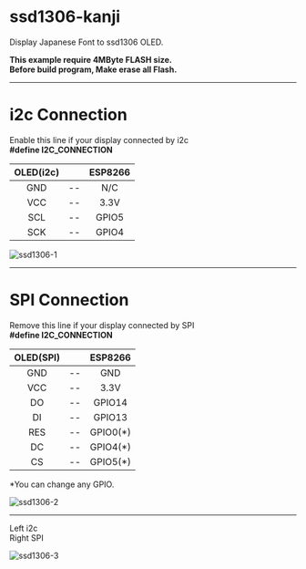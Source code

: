 # ssd1306-kanji

Display Japanese Font to ssd1306 OLED.   

__This example require 4MByte FLASH size.__   
__Before build program, Make erase all Flash.__   

---

# i2c Connection

Enable this line if your display connected by i2c   
__#define I2C_CONNECTION__   

|OLED(i2c)||ESP8266|
|:-:|:-:|:-:|
|GND|--|N/C|
|VCC|--|3.3V|
|SCL|--|GPIO5|
|SCK|--|GPIO4|

![ssd1306-1](https://user-images.githubusercontent.com/6020549/56445688-7cd30280-6339-11e9-8013-ef0122278d70.JPG)

---

# SPI Connection

Remove this line if your display connected by SPI   
__#define I2C_CONNECTION__   

|OLED(SPI)||ESP8266|
|:-:|:-:|:-:|
|GND|--|GND|
|VCC|--|3.3V|
|DO|--|GPIO14|
|DI|--|GPIO13|
|RES|--|GPIO0(*)|
|DC|--|GPIO4(*)|
|CS|--|GPIO5(*)|

\*You can change any GPIO.   

![ssd1306-2](https://user-images.githubusercontent.com/6020549/56445691-7fcdf300-6339-11e9-9def-d86b776e68c1.JPG)

---

Left i2c   
Right SPI   

![ssd1306-3](https://user-images.githubusercontent.com/6020549/56445693-82c8e380-6339-11e9-9bc8-a6cc12cd51c1.JPG)

